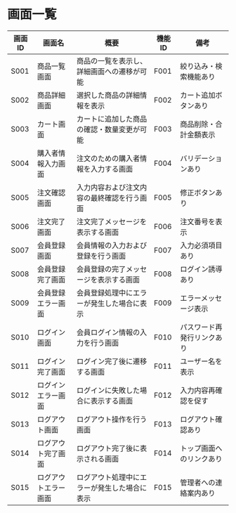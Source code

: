 # 画面一覧

| 画面ID | 画面名               | 概要                                           | 機能ID | 備考                         |
|--------|----------------------|------------------------------------------------|--------|------------------------------|
| S001   | 商品一覧画面         | 商品の一覧を表示し、詳細画面への遷移が可能       | F001   | 絞り込み・検索機能あり       |
| S002   | 商品詳細画面         | 選択した商品の詳細情報を表示                    | F002   | カート追加ボタンあり         |
| S003   | カート画面           | カートに追加した商品の確認・数量変更が可能       | F003   | 商品削除・合計金額表示       |
| S004   | 購入者情報入力画面   | 注文のための購入者情報を入力する画面            | F004   | バリデーションあり           |
| S005   | 注文確認画面         | 入力内容および注文内容の最終確認を行う画面       | F005   | 修正ボタンあり               |
| S006   | 注文完了画面         | 注文完了メッセージを表示する画面                | F006   | 注文番号を表示               |
| S007   | 会員登録画面         | 会員情報の入力および登録を行う画面              | F007   | 入力必須項目あり             |
| S008   | 会員登録完了画面     | 会員登録の完了メッセージを表示する画面          | F008   | ログイン誘導あり             |
| S009   | 会員登録エラー画面   | 会員登録処理中にエラーが発生した場合に表示       | F009   | エラーメッセージ表示         |
| S010   | ログイン画面         | 会員ログイン情報の入力を行う画面                | F010   | パスワード再発行リンクあり   |
| S011   | ログイン完了画面     | ログイン完了後に遷移する画面                    | F011   | ユーザー名を表示             |
| S012   | ログインエラー画面   | ログインに失敗した場合に表示する画面            | F012   | 入力内容再確認を促す         |
| S013   | ログアウト画面       | ログアウト操作を行う画面                        | F013   | ログアウト確認あり           |
| S014   | ログアウト完了画面   | ログアウト完了後に表示される画面                | F014   | トップ画面へのリンクあり     |
| S015   | ログアウトエラー画面 | ログアウト処理中にエラーが発生した場合に表示     | F015   | 管理者への連絡案内あり       |
